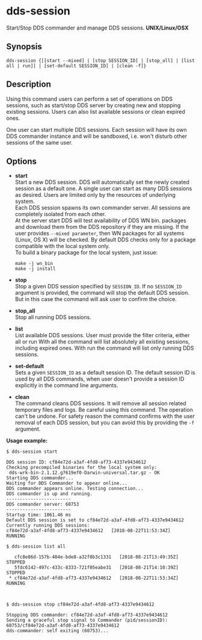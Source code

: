 # dds-session

Start/Stop DDS commander and manage DDS sessions. **UNIX/Linux/OSX**

## Synopsis

```shell
dds-session {[[start --mixed] | [stop SESSION_ID] | [stop_all] | [list all | run]] | [set-default SESSION_ID] | [clean -f]}
```

## Description

Using this command users can perform a set of operations on DDS sessions, such as start/stop DDS server by creating new and stopping existing sessions. Users can also list available sessions or clean expired ones.

One user can start multiple DDS sessions. Each session will have its own DDS commander instance and will be sandboxed, i.e. won't disturb other sessions of the same user.

## Options

* **start**  
Start a new DDS session. DDS will automatically set the newly created session as a default one.
A single user can start as many DDS sessions as desired. Users are limited only by the resources of underlying system.  
Each DDS session spawns its own commander server. All sessions are completely isolated from each other.  
At the server start DDS will test availability of DDS WN bin. packages and download them from the DDS repository if they are missing. If the user provides `--mixed parameter`, then WN packages for all systems (Linux, OS X) will be checked. By default DDS checks only for a package compatible with the local system only.  
To build a binary package for the local system, just issue:

  ```shell
  make -j wn_bin
  make -j install
  ```

* **stop**  
Stop a given DDS session specified by `SESSION_ID`. If no `SESSION_ID` argument is provided, the command will stop the default DDS session. But in this case the command will ask user to confirm the choice.

* **stop_all**  
Stop all running DDS sessions.

* **list**  
List available DDS sessions. User must provide the filter criteria, either all or run
With all the command will list absolutely all existing sessions, including expired ones.
With run the command will list only running DDS sessions.

* **set-default**  
Sets a given `SESSION_ID` as a default session ID.
The default session ID is used by all DDS commands, when user doesn't provide a session ID explicitly in the command line arguments.

* **clean**  
The command cleans DDS sessions. It will remove all session related temporary files and logs. Be careful using this command. The operation can't be undone.
For safety reason the command confirms with the user removal of each DDS session, but you can avoid this by providing the `-f` argument.

**Usage example:**

```console
$ dds-session start

DDS session ID: cf84e72d-a3af-4fd8-af73-4337e9434612
Checking precompiled binaries for the local system only:
 dds-wrk-bin-2.1.12.g7619ef0-Darwin-universal.tar.gz - OK
Starting DDS commander...
Waiting for DDS Commander to appear online...
DDS commander appears online. Testing connection...
DDS commander is up and running.
------------------------
DDS commander server: 60753
------------------------
Startup time: 1061.46 ms
Default DDS session is set to cf84e72d-a3af-4fd8-af73-4337e9434612
Currently running DDS sessions:
cf84e72d-a3af-4fd8-af73-4337e9434612   [2018-08-22T11:53:34Z]   RUNNING
    
$ dds-session list all

   cfc8e86d-157b-404e-bde8-a32f8b3c1331   [2018-08-21T13:49:35Z]   STOPPED    
   5fdc6142-497c-433c-8333-721f05eabe31   [2018-08-21T14:10:39Z]   STOPPED
 * cf84e72d-a3af-4fd8-af73-4337e9434612   [2018-08-22T11:53:34Z]   RUNNING

    
    
$ dds-session stop cf84e72d-a3af-4fd8-af73-4337e9434612

Stopping DDS commander: cf84e72d-a3af-4fd8-af73-4337e9434612
Sending a graceful stop signal to Commander (pid/sessionID): 60753/cf84e72d-a3af-4fd8-af73-4337e9434612
dds-commander: self exiting (60753)...
   
```
